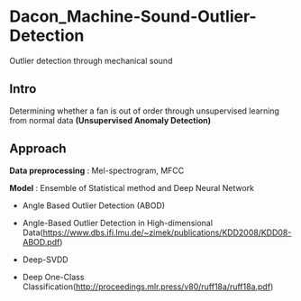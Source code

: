 # Dacon_Machine-Sound-Outlier-Detection
Outlier detection through mechanical sound

## Intro
Determining whether a fan is out of order through unsupervised learning from normal data __(Unsupervised Anomaly Detection)__

## Approach

__Data preprocessing__ : Mel-spectrogram, MFCC

__Model__ : Ensemble of Statistical method and Deep Neural Network

- Angle Based Outlier Detection (ABOD)
 - Angle-Based Outlier Detection in High-dimensional Data(https://www.dbs.ifi.lmu.de/~zimek/publications/KDD2008/KDD08-ABOD.pdf)

- Deep-SVDD
 - Deep One-Class Classification(http://proceedings.mlr.press/v80/ruff18a/ruff18a.pdf)
